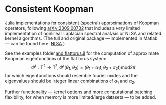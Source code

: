 # Consistent Koopman
Julia implementations for consistent (spectral) approximations of Koopman operators, following [arXiv:2309.00732](https://doi.org/10.48550/arXiv.2309.00732) that includes a _very_ limited implementation of nonlinear Laplacian spectral analysis or NLSA and related kernel algorithms. (The full and original package — implemented in Matlab — can be found here: [NLSA](https://github.com/dg227/NLSA).)

See the examples folder [and flattorus.jl](https://github.com/clairevalva/ConsistentKoopman.jl/blob/main/examples/flattorus.jl) for the computation of approximate Koopman eigenfunctions of the flat torus system:
$$\Phi^t: \mathbf{T}^2 \to \mathbf{T}^2,  \Phi^t(\theta_1, \theta_2) = (\theta_1 + \alpha_1 t, \theta_2 + \alpha_2 t)  \mathrm{mod} 2\pi$$
for which eigenfunctions should resemble fourier modes and the eigenvalues should be integer linear combinations of $\alpha_1$ and $\alpha_2$.

Further functionality — kernel options and more computational batching flexibility, for when memory is more limited/large datasets — to be added.
